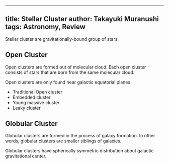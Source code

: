 ----------------
title: Stellar Cluster
author: Takayuki Muranushi
tags: Astronomy, Review
----------------

Stellar cluster are gravitationally-bound group of stars.


Open Cluster
-----------

Open clusters are formed out of molecular cloud. Each open cluster
consists of stars that are born from the same molecular cloud.

Open clusters are only found near galactic equatorial planes.


- Traditional Open cluster
- Embedded cluster 
- Young massive cluster
- Leaky cluster


Globular Cluster 
------------- 

Globular clusters are formed in the process of galaxy formation. In
other words, globular clusters are smaller siblings of galaxies. 

Globular clusters have spherically symmetric distribution about galactic gravitational center.


